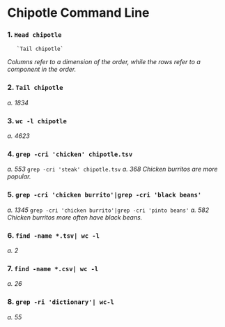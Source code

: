 # Chipotle Command Line

### 1. `Head chipotle`
       `Tail chipotle`
*Columns refer to a dimension of the order, while the rows refer to a component in the order.*

### 2. `Tail chipotle`
*a. 1834*
### 3. `wc -l chipotle`
*a. 4623*
### 4. `grep -cri 'chicken' chipotle.tsv`
*a. 553*
`grep -cri 'steak' chipotle.tsv`
*a. 368*
*Chicken burritos are more popular.* 
### 5. `grep -cri 'chicken burrito'|grep -cri 'black beans'`
*a. 1345*
`grep -cri 'chicken burrito'|grep -cri 'pinto beans'`
*a. 582*
*Chicken burritos more often have black beans.*
### 6. `find -name *.tsv| wc -l`
*a. 2*
### 7. `find -name *.csv| wc -l`
*a. 26*
### 8. `grep -ri 'dictionary'| wc-l`
*a. 55*
